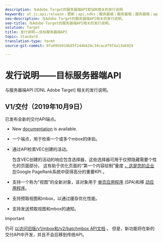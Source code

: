 ```yaml
---
description: 与Adobe Target的服务器端API和SDK相关的发行说明
keywords: at.js;api;release；更新；api;sdks；服务器端；服务器端；服务器端；api；交付api
seo-description: 与Adobe Target的服务器端API相关的发行说明。
seo-title: 与Adobe Target的服务器端API相关的发行说明。
solution: Target
title: 发行说明——目标服务器端API
topic: Standard
translation-type: tm+mt
source-git-commit: 9fa095b910b85f244b626c34cacdf9f4a13a6929

---
```



# 发行说明——目标服务器端API

与服务器端API [!DNL Adobe Target] 相关的发行说明。

## V1/交付（2019年10月9日）

已发布全新的交付API端点。

* New [documentation](https://developers.adobetarget.com/api/delivery-api/) is available.
* 一个端点，用于检索一个或多个mbox的体验。
* 通过API检索VEC创建的活动。

   包含VEC创建的活动的响应包含选择器，这些选择器可用于仅预隐藏需要个性化的页面部分。 这有助于优化页面的“第一个内容绘制”量度 [，这是您的企业在](https://developers.google.com/web/fundamentals/performance/user-centric-performance-metrics.html)Google PageRank系统中获得高分的重要KPI [](https://en.wikipedia.org/wiki/PageRank) 。

* 支持一个称为“视图”的全新对象，该对象用于 [单页应用程序](/help/c-implementing-target/c-implementing-target-for-client-side-web/how-to-deployatjs/target-atjs-single-page-application.md) (SPA)和移 [动应用程序](/help/c-target-mobile-app/target-mobile-app.md)。
* 支持预取视图和mbox，以通过缓存优化性能。
* 支持发送预取视图和mbox的通知。

>[!IMPORTANT]
>
>仍可 [以访问旧版/v1/mbox和/v2/batchmbox API文档](https://developers.adobetarget.com/api/legacy-api/index.html) 。 但是，新功能将在新的交付API中开发，并且不会后移到传统API。
